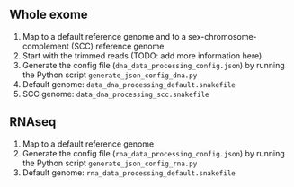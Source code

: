 ## Whole exome
1. Map to a default reference genome and to a sex-chromosome-complement (SCC) reference genome
2. Start with the trimmed reads (TODO: add more information here)
3. Generate the config file (`dna_data_processing_config.json`) by running the Python script `generate_json_config_dna.py`
4. Default genome: `data_dna_processing_default.snakefile`
5. SCC genome: `data_dna_processing_scc.snakefile`

## RNAseq
1. Map to a default reference genome
2. Generate the config file (`rna_data_processing_config.json`) by running the Python script `generate_json_config_rna.py`
3. Default genome: `rna_data_processing_default.snakefile`
